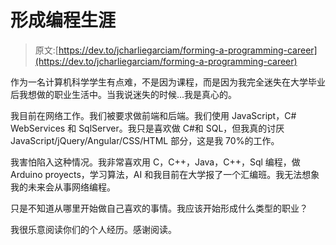 # 形成编程生涯

> 原文:[https://dev.to/jcharliegarciam/forming-a-programming-career](https://dev.to/jcharliegarciam/forming-a-programming-career)

作为一名计算机科学学生有点难，不是因为课程，而是因为我完全迷失在大学毕业后我想做的职业生活中。当我说迷失的时候...我是真心的。

我目前在网络工作。我们被要求做前端和后端。我们使用 JavaScript，C# WebServices 和 SqlServer。我只是喜欢做 C#和 SQL，但我真的讨厌 JavaScript/jQuery/Angular/CSS/HTML 部分，这是我 70%的工作。

我害怕陷入这种情况。我非常喜欢用 C，C++，Java，C++，Sql 编程，做 Arduino proyects，学习算法，AI 和我目前在大学报了一个汇编班。我无法想象我的未来会从事网络编程。

只是不知道从哪里开始做自己喜欢的事情。我应该开始形成什么类型的职业？

我很乐意阅读你们的个人经历。感谢阅读。